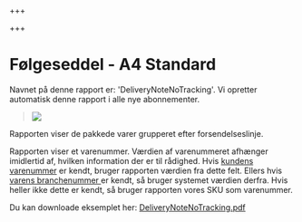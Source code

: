 +++

+++
# Følgeseddel - A4 Standard

Navnet på denne rapport er: 'DeliveryNoteNoTracking'. Vi opretter automatisk denne rapport i alle nye abonnementer.

> ![](https://thetis-ims-reports.s3.eu-west-1.amazonaws.com/examples/DeliveryNoteNoTracking-1.png)

Rapporten viser de pakkede varer grupperet efter forsendelseslinje.

Rapporten viser et varenummer. Værdien af varenummeret afhænger imidlertid af, hvilken information der er til rådighed. Hvis [kundens varenummer](https://data.thetis-ims.com/da/docs/ShipmentLine#customersItemNumber "Kundens varenummer") er kendt, bruger rapporten værdien fra dette felt. Ellers hvis [varens branchenummer ](https://data.thetis-ims.com/da/docs/GlobalTradeItem#businessItemNumber "Varens branchenummer")er kendt, så bruger systemet værdien derfra. Hvis heller ikke dette er kendt, så bruger rapporten vores SKU som varenummer.

Du kan downloade eksemplet her: [DeliveryNoteNoTracking.pdf](https://thetis-ims-reports.s3.eu-west-1.amazonaws.com/examples/DeliveryNoteNoTracking.pdf "DeliveryNoteNoTracking.pdf")
